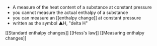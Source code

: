 + A measure of the heat content of a substance at constant pressure
+ you cannot measure the actual enthalpy of a substance
+ you can measure an [[enthalpy change]] at constant pressure
+ written as the symbol ▲H, "delta H"

[[Standard enthalpy changes]]
[[Hess's law]]
[[Measuring enthalpy changes]]